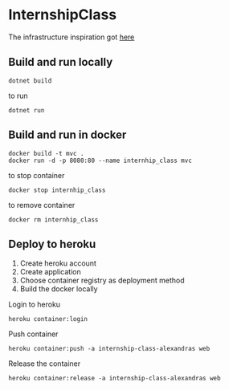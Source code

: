 # InternshipClass

The infrastructure inspiration got [here](https://dev.to/alrobilliard/deploying-net-core-to-heroku-1lfe) 
## Build and run locally

```
dotnet build
```

to run
```
dotnet run
```

## Build and run in docker

```
docker build -t mvc .
docker run -d -p 8080:80 --name internhip_class mvc
```

to stop container
```
docker stop internhip_class
```
to remove container
```
docker rm internhip_class
```

## Deploy to heroku

1. Create heroku account
2. Create application
3. Choose container registry as deployment method
4. Build the docker locally


Login to heroku
```
heroku container:login
```

Push container
```
heroku container:push -a internship-class-alexandras web
```

Release the container
```
heroku container:release -a internship-class-alexandras web
```
